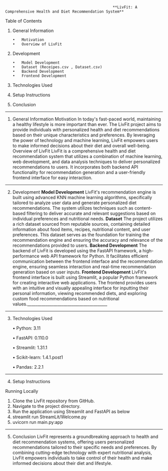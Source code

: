                                                     **LivFit: A Comprehensive Health and Diet Recommendation System**
Table of Contents
1.	General Information
   
        •	Motivation
        •	Overview of LivFit
3.	Development
   
        •	Model Development
        •	Dataset (Receipes.csv , Dataset.csv)
        •	Backend Development
        •	Frontend Development
5.  Technologies Used
6.	Setup Instructions
7.	Conclusion
________________________________________________________________________________
1. General Information
Motivation
In today's fast-paced world, maintaining a healthy lifestyle is more important than ever. The LivFit project aims to provide individuals with personalized health and diet recommendations based on their unique characteristics and preferences. By leveraging the power of technology and machine learning, LivFit empowers users to make informed decisions about their diet and overall well-being.
Overview of LivFit
LivFit is a comprehensive health and diet recommendation system that utilizes a combination of machine learning, web development, and data analysis techniques to deliver personalized recommendations to users. It incorporates both backend API functionality for recommendation generation and a user-friendly frontend interface for easy interaction.
________________________________________________________________________________
2. Development
**Model Development**
LivFit's recommendation engine is built using advanced KNN machine learning algorithms, specifically tailored to analyze user data and generate personalized diet recommendations. The system utilizes techniques such as content-based filtering to deliver accurate and relevant suggestions based on individual preferences and nutritional needs.
**Dataset**
The project utilizes a rich dataset sourced from reputable sources, containing detailed information about food items, recipes, nutritional content, and user preferences. This dataset serves as the foundation for training the recommendation engine and ensuring the accuracy and relevance of the recommendations provided to users.
**Backend Development**
The backend of LivFit is developed using the FastAPI framework, a high-performance web API framework for Python. It facilitates efficient communication between the frontend interface and the recommendation engine, ensuring seamless interaction and real-time recommendation generation based on user inputs.
**Frontend Development**
LivFit's frontend interface is built using Streamlit, a popular Python framework for creating interactive web applications. The frontend provides users with an intuitive and visually appealing interface for inputting their personal information, viewing recommended diets, and exploring custom food recommendations based on nutritional values.________________________________________
________________________________________________________________________________
3. Technologies Used
   
    •	Python: 3.11
  
    •	FastAPI: 0.110.0
  
    •	Streamlit: 1.31.1

    •	Scikit-learn: 1.4.1.post1

    •	Pandas: 2.2.1

________________________________________________________________________________
4. Setup Instructions
   
Running Locally
1.	Clone the LivFit repository from GitHub.
2.	Navigate to the project directory.
3.	Run the application using Streamlit and  FastAPI as below
4.	streamlit run StreamLit/Welcome.py
5.	uvicorn run main.py:app
________________________________________
5. Conclusion
LivFit represents a groundbreaking approach to health and diet recommendation systems, offering users personalized recommendations tailored to their specific needs and preferences. By combining cutting-edge technology with expert nutritional analysis, LivFit empowers individuals to take control of their health and make informed decisions about their diet and lifestyle.

